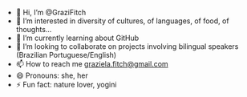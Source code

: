 - 👋 Hi, I’m @GraziFitch
- 👀 I’m interested in diversity of cultures, of languages, of food, of thoughts...  
- 🌱 I’m currently learning about GitHub 
- 💞️ I’m looking to collaborate on projects involving bilingual speakers (Brazilian Portuguese/English)
- 📫 How to reach me graziela.fitch@gmail.com
- 😄 Pronouns: she, her
- ⚡ Fun fact: nature lover, yogini 

<!---
GraziFitch/GraziFitch is a ✨ special ✨ repository because its `README.md` (this file) appears on your GitHub profile.
You can click the Preview link to take a look at your changes.
--->
